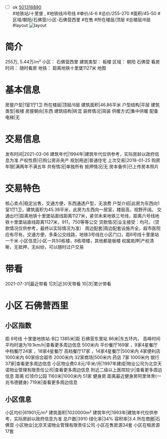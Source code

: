 - [ ] ok [501316890](https://bj.5i5j.com/ershoufang/501316890.html)  
 #地铁站/十里堡 ,  #地铁线/6号线
#单价/4-6 #总价/255-270 #面积/45-50   #区域/朝阳/石佛营/小区-石佛营西里 #在售 #所在楼层/顶层 #总楼层/6层 #layout 
![layout](http://image2a.5i5j.com/bdir/layout/27d2d9aa8f734037882ebe520ac15448.jpg_P5.jpg) 
# 简介 
 255万,  5.44万/m² 
小区： 石佛营西里
建筑类型： 板楼
区域： 朝阳 石佛营
看房时间： 随时看房
地铁： 距离地铁十里堡1127米 地图
# 基本信息 
 房屋户型|1室1厅1卫
所在楼层|顶层/6层
建筑面积|46.86平米
户型结构|平层
建筑类型|板楼
房屋朝向|东西
建筑结构|砖混
装修情况|简装
供暖方式|集中供暖
配备电梯|无
# 交易信息 
 发布时间|2021-03-06
建筑年代|1994年|建筑年代仅供参考，实际房龄以政府信息为准
产权性质|已购公房非央产
规划用途|普通住宅
上次交易|2018-01-25
购房年限|满两年不满五年
共有情况|单独所有
抵押情况|无
房本备件|已上传房本照片
# 交易特色 
 核心卖点|稳定出售，交通方便，东西通透户型，无浪费
户型介绍|此房为东西向1室1厅1卫，建筑面积为45.38平米，此房为东西向一居室，楼层高，视野开阔。
交通出行|距离地铁十里堡站直线距离1127米，紧邻未来地铁三号线，距离六号线地铁十里堡站直线距离1127米，911，750等等公交
贷款情况|业主接受：均可。（贷款情况仅供参考，最终以实际情况为准）
周边配套|周边配套设施齐全，超市医院应有尽有。交通方便，多条公交线路，地铁3号线在小区门口，距6号线十里堡站一千米
小区信息|小区一共50栋楼，8栋塔楼，其他都是板楼
权属抵押|产权清晰，无抵押，无纠纷，可以随时过户交易
# 带看 
 2021-07-31|最近带看	 1|次|近30天带看	 10|次|累计带看
# 小区 石佛营西里
## 小区指数 
 距 6号线 十里堡地铁站-B口 1385米|距 石佛营东里站 86米|东五环内， 高峰时间平均时速为19.1km/h|查看更多周边信息
500米内 平价餐厅169家 ，9家4星餐厅
中档餐厅24家 ，18家4星餐厅
高档餐厅17家 ，14家4星餐厅|500米内 4家便利店
1000米内 60家综合超市
2000米内 32家商场|500米内 药店 7家
1000米内 银行 37家|查看更多周边信息
小区物业费0.8元/平米/月|1997年建成|物业公司为北京天诺物业管理有限责任公司|查看更多周边信息
附近二级以上医院较少|查看更多周边信息
距离 红领巾公园 1160米|1000米内 51家 健身房
距离最近健身房阿里体育(一兆韦德健身) 719米|查看更多周边信息
## 小区信息 
 小区均价|61901元/m²
建筑面积|1020000m²
建筑年代|1993年|建筑年代仅供参考，实际房龄以政府信息为准
总户数|3910
绿化率|34%
容积率|3.4
所在商圈|石佛营
小区物业|北京天诺物业管理有限责任公司
小区在售房源34套
小区在租房源17套
